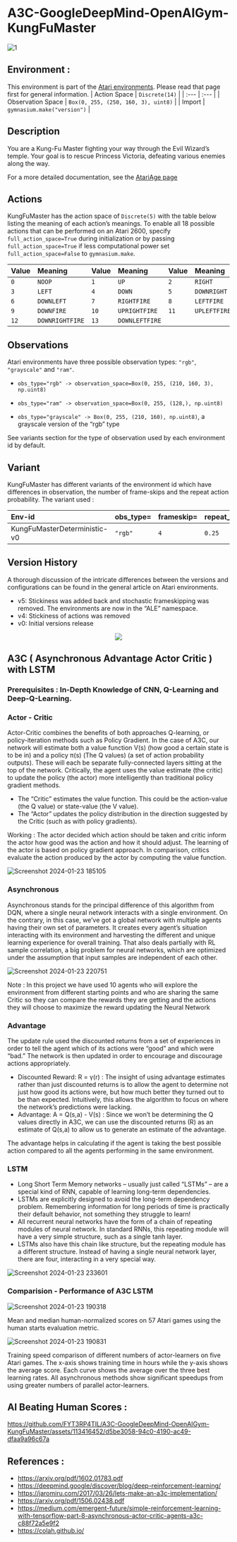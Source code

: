 # A3C-GoogleDeepMind-OpenAIGym-KungFuMaster
![1](https://github.com/FYT3RP4TIL/A3C-GoogleDeepMind-OpenAIGym-KungFuMaster/assets/113416452/ba6753bc-a481-4bc9-9d20-6005792620e5)

## Environment :

This environment is part of the [Atari environments](https://gymnasium.farama.org/environments/atari/). Please read that page first for general information.
| Action Space | ``` Discrete(14) ``` |
| :---   | :--- | 
| Observation Space |  ``` Box(0, 255, (250, 160, 3), uint8) ``` | 
| Import | ``` gymnasium.make("version") ``` |

## Description
You are a Kung-Fu Master fighting your way through the Evil Wizard’s temple. Your goal is to rescue Princess Victoria, defeating various enemies along the way.

For a more detailed documentation, see the [AtariAge page](https://atariage.com/manual_html_page.php?SoftwareLabelID=268)

## Actions
KungFuMaster has the action space of ```Discrete(5)``` with the table below listing the meaning of each action’s meanings. To enable all 18 possible actions that can be performed on an Atari 2600, specify ```full_action_space=True``` during initialization or by passing ```full_action_space=True``` if less computational power set ```full_action_space=False``` to ```gymnasium.make```.

| Value | Meaning | Value | Meaning | Value | Meaning |
| :---   | :--- | :--- | :--- | :--- | :--- | 
| ```0``` | ```NOOP``` | ```1``` | ```UP``` | ```2``` | ```RIGHT``` |
| ```3``` | ```LEFT``` | ```4``` | ```DOWN``` |```5```|```DOWNRIGHT```|
|```6```|```DOWNLEFT```|```7```|```RIGHTFIRE```|```8```|```LEFTFIRE```|
|```9```|```DOWNFIRE```|```10```|```UPRIGHTFIRE```|```11```|```UPLEFTFIRE```|
|```12```|```DOWNRIGHTFIRE```|```13```|```DOWNLEFTFIRE```|

## Observations

Atari environments have three possible observation types: ```"rgb"```, ```"grayscale"``` and ```"ram"```.

* ```obs_type="rgb" -> observation_space=Box(0, 255, (210, 160, 3), np.uint8)```

* ```obs_type="ram" -> observation_space=Box(0, 255, (128,), np.uint8)```

* ```obs_type="grayscale" -> Box(0, 255, (210, 160), np.uint8)```, a grayscale version of the “rgb” type

See variants section for the type of observation used by each environment id by default.

## Variant
KungFuMaster has different variants of the environment id which have differences in observation, the number of frame-skips and the repeat action probability. The variant used :

| Env-id | obs_type= | frameskip= | repeat_action_probability= |
| :---   | :--- | :--- | :--- | 
| KungFuMasterDeterministic-v0 | ```"rgb"``` | ```4``` | ```0.25``` |

## Version History
A thorough discussion of the intricate differences between the versions and configurations can be found in the general article on Atari environments.
 * v5: Stickiness was added back and stochastic frameskipping was removed. The environments are now in the “ALE” namespace.
 * v4: Stickiness of actions was removed
 * v0: Initial versions release

<p align="center">
  <img src="https://github.com/FYT3RP4TIL/A3C-GoogleDeepMind-OpenAIGym-KungFuMaster/assets/113416452/3732af5d-2792-42e0-97b5-9bc08ab47556"/>
</p>

## A3C ( Asynchronous Advantage Actor Critic ) with LSTM
### Prerequisites : In-Depth Knowledge of  CNN, Q-Learning and  Deep-Q-Learning.

### Actor - Critic
Actor-Critic combines the benefits of both approaches Q-learning, or policy-iteration methods such as Policy Gradient. In the case of A3C, our network will estimate both a value function V(s) (how good a certain state is to be in) and a policy π(s) (The Q values) (a set of action probability outputs). These will each be separate fully-connected layers sitting at the top of the network. Critically, the agent uses the value estimate (the critic) to update the policy (the actor) more intelligently than traditional policy gradient methods.
* The “Critic” estimates the value function. This could be the action-value (the Q value) or state-value (the V value).
* The “Actor” updates the policy distribution in the direction suggested by the Critic (such as with policy gradients).

Working : The actor decided which action should be taken and critic inform the actor how good was the action and how it should adjust. The learning of the actor is based on policy gradient approach. In comparison, critics evaluate the action produced by the actor by computing the value function.


![Screenshot 2024-01-23 185105](https://github.com/FYT3RP4TIL/A3C-GoogleDeepMind-OpenAIGym-KungFuMaster/assets/113416452/7fed6dbd-c576-4df7-b9ff-420ca55cd44c)

### Asynchronous
Asynchronous stands for the principal difference of this algorithm from DQN, where a single neural network interacts with a single environment. On the contrary, in this case, we’ve got a global network with multiple agents having their own set of parameters. It creates every agent’s situation interacting with its environment and harvesting the different and unique learning experience for overall training. That also deals partially with RL sample correlation, a big problem for neural networks, which are optimized under the assumption that input samples are independent of each other.

![Screenshot 2024-01-23 220751](https://github.com/FYT3RP4TIL/A3C-GoogleDeepMind-OpenAIGym-KungFuMaster/assets/113416452/14e07a99-46a2-4b77-b8cb-7fa248193e7e)

Note : In this project we have used 10 agents who will explore the environment from different starting points and who are sharing the same Critic so they can compare the rewards they are getting and the actions they will choose to maximize the reward updating the Neural Network 

### Advantage
The update rule used the discounted returns from a set of experiences in order to tell the agent which of its actions were “good” and which were “bad.” The network is then updated in order to encourage and discourage actions appropriately.
* Discounted Reward: R = γ(r) : The insight of using advantage estimates rather than just discounted returns is to allow the agent to determine not just how good its actions were, but how much better they turned out to be than expected. Intuitively, this allows the algorithm to focus on where the network’s predictions were lacking.
* Advantage: A = Q(s,a) - V(s) : Since we won’t be determining the Q values directly in A3C, we can use the discounted returns (R) as an estimate of Q(s,a) to allow us to generate an estimate of the advantage.

The advantage helps in calculating if the agent is taking the best possible action compared to all the agents performing in the same environment. 
### LSTM

* Long Short Term Memory networks – usually just called “LSTMs” – are a special kind of RNN, capable of learning long-term dependencies. 
* LSTMs are explicitly designed to avoid the long-term dependency problem. Remembering information for long periods of time is practically their default behavior, not something they struggle to learn!
* All recurrent neural networks have the form of a chain of repeating modules of neural network. In standard RNNs, this repeating module will have a very simple structure, such as a single tanh layer.
* LSTMs also have this chain like structure, but the repeating module has a different structure. Instead of having a single neural network layer, there are four, interacting in a very special way. 

![Screenshot 2024-01-23 233601](https://github.com/FYT3RP4TIL/A3C-GoogleDeepMind-OpenAIGym-KungFuMaster/assets/113416452/87d3307b-0a9b-4643-bbfb-d8812b878cb1)


### Comparision - Performance of A3C LSTM 

![Screenshot 2024-01-23 190318](https://github.com/FYT3RP4TIL/A3C-GoogleDeepMind-OpenAIGym-KungFuMaster/assets/113416452/1c8e371e-1878-45e9-866f-6968abc218c8)

Mean and median human-normalized scores on 57 Atari games using the human starts evaluation metric.


![Screenshot 2024-01-23 190831](https://github.com/FYT3RP4TIL/A3C-GoogleDeepMind-OpenAIGym-KungFuMaster/assets/113416452/0acc07d2-aaaf-429f-9552-5374586681cd)

Training speed comparison of different numbers of actor-learners on five Atari games. The x-axis shows training time in
hours while the y-axis shows the average score. Each curve shows the average over the three best learning rates. All asynchronous methods show significant speedups from using greater numbers of parallel actor-learners.

## AI Beating Human Scores :

https://github.com/FYT3RP4TIL/A3C-GoogleDeepMind-OpenAIGym-KungFuMaster/assets/113416452/d5be3058-94c0-4190-ac49-dfaa9a96c67a

## References :

* https://arxiv.org/pdf/1602.01783.pdf
* https://deepmind.google/discover/blog/deep-reinforcement-learning/
* https://jaromiru.com/2017/03/26/lets-make-an-a3c-implementation/
* https://arxiv.org/pdf/1506.02438.pdf
* https://medium.com/emergent-future/simple-reinforcement-learning-with-tensorflow-part-8-asynchronous-actor-critic-agents-a3c-c88f72a5e9f2
* https://colah.github.io/




